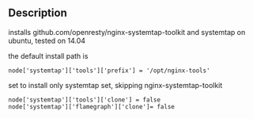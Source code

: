 ## Description

installs github.com/openresty/nginx-systemtap-toolkit and systemtap on ubuntu, tested on 14.04

the default install path is

```
node['systemtap']['tools']['prefix'] = '/opt/nginx-tools'
```

set to install only systemtap set, skipping nginx-systemtap-toolkit

```
node['systemtap']['tools']['clone'] = false
node['systemtap']['flamegraph']['clone']= false
```
